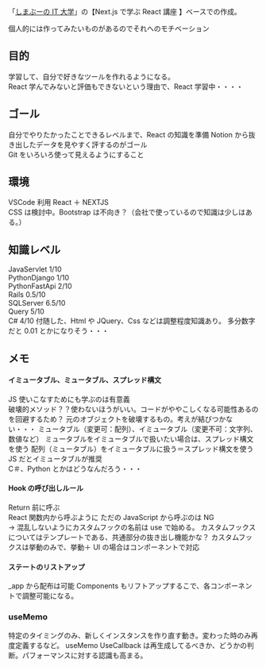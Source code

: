 「[しまぶーの IT 大学](https://www.youtube.com/@shimabu_it)」の【Next.js で学ぶ React 講座 】ベースでの作成。

個人的には作ってみたいものがあるのでそれへのモチベーション

## 目的

学習して、自分で好きなツールを作れるようになる。  
React 学んでみないと評価もできないという理由で、React 学習中・・・・

## ゴール

自分でやりたかったことできるレベルまで、React の知識を準備
Notion から抜き出したデータを見やすく評するのがゴール  
Git をいろいろ使って見えるようにすること

## 環境

VSCode 利用
React ＋ NEXTJS  
CSS は検討中。Bootstrap は不向き？（会社で使っているので知識は少しはある。）

## 知識レベル

JavaServlet 1/10  
PythonDjango 1/10  
PythonFastApi 2/10  
Rails 0.5/10  
SQLServer 6.5/10  
Query 5/10  
C# 4/10
付随した、Html や JQuery、Css などは調整程度知識あり。
多分数字だと 0.01 とかになりそう・・・

## メモ

#### イミュータブル、ミュータブル、スプレッド構文

JS 使いこなすためにも学ぶのは有意義  
破壊的メソッド？？使わないほうがいい。コードがややこしくなる可能性あるのを回避するため？
元のオブジェクトを破壊するもの。考えが結びつかない・・・
ミュータブル（変更可：配列）、イミュータブル（変更不可：文字列、数値など）
ミュータブルをイミュータブルで扱いたい場合は、スプレッド構文を使う
配列（ミュータブル）をイミュータブルに扱う＝スプレッド構文を使う  
JS だとイミュータブルが推奨  
C＃、Python とかはどうなんだろう・・・

#### Hook の呼び出しルール

Return 前に呼ぶ  
React 関数内から呼ぶように
ただの JavaScript から呼ぶのは NG  
→ 混乱しないようにカスタムフックの名前は use で始める。
カスタムフックスについてはテンプレートである、共通部分の抜き出し機能かな？
カスタムフックスは挙動のみで、挙動＋ UI の場合はコンポーネントで対応

#### ステートのリストアップ

\_app から配布は可能
Components もリフトアップするこで、各コンポーネントで調整可能になる。

### useMemo

特定のタイミングのみ、新しくインスタンスを作り直す動き。変わった時のみ再度定義するなど。
useMemo UseCallback は再生成してるべきか、どうかの判断。パフォーマンスに対する認識も高まる。
